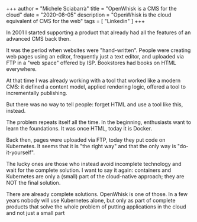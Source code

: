 +++
author = "Michele Sciabarrà"
title = "OpenWhisk is a CMS for the cloud"
date = "2020-08-05"
description = "OpenWhisk is the cloud equivalent of CMS for the web"
tags = [ "Linkedin" ]
+++


In 2001 I started supporting a product that already had all the features of an advanced CMS back then.

It was the period when websites were "hand-written". People were creating web pages using an editor, frequently just a text editor, and uploaded via FTP in a "web space" offered by ISP.  Bookstores had books on HTML everywhere.

At that time I was already working with a tool that worked like a modern CMS: it defined a content model, applied rendering logic, offered a tool to incrementally publishing. 

But there was no way to tell people: forget HTML and use a tool like this, instead.

The problem repeats itself all the time. In the beginning, enthusiasts want to learn the foundations. It was once HTML, today it is Docker. 

Back then, pages were uploaded via FTP, today they put code on Kubernetes. It seems that it is "the right way" and that the only way is "do-it-yourself".

The lucky ones are those who instead avoid incomplete technology and wait for the complete solution. I want to say it again:  containers and Kubernetes are only a (small) part of the cloud-native approach; they are NOT the final solution.

There are already complete solutions. OpenWhisk is one of those.  In a few years nobody will use Kubernetes alone, but only as part of complete products that solve the whole problem of putting applications in the cloud and not just a small part
<!--stackedit_data:
eyJoaXN0b3J5IjpbLTEzNDIzODgyNTQsMzA0Njg2MDc3XX0=
-->